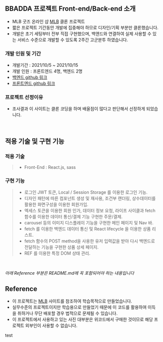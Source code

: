 ## BBADDA 프로젝트 Front-end/Back-end 소개

- MLB 굿즈 온라인 샵 [MLB](https://www.mlb-korea.com/) 클론 프로젝트
- 짧은 프로젝트 기간동안 개발에 집중해야 하므로 디자인/기획 부분만 클론했습니다.
- 개발은 초기 세팅부터 전부 직접 구현했으며, 백앤드와 연결하여 실제 사용할 수 있는 서비스 수준으로 개발할 수 있도록 2주간 고군분투 하였습니다.

### 개발 인원 및 기간

- 개발기간 : 2021/10/5 ~ 2021/10/15
- 개발 인원 : 프론트엔드 4명, 백엔드 2명
- [백엔드 github 링크](https://github.com/wecode-bootcamp-korea/25-1st-bbadda-backend)
- [프론트엔드 github 링크](https://github.com/wecode-bootcamp-korea/25-1st-bbadda-frontend)

### 프로젝트 선정이유

- 조사결과 이 사이트는 클론 코딩을 하며 배울점이 많다고 판단해서 선정하게 되었습니다.

<br>

## 적용 기술 및 구현 기능

### 적용 기술

> - Front-End : React.js, sass

### 구현 기능

> - 로그인 JWT 토큰, Local / Session Storage 를 이용한 로그인 기능.
> - 디자인 패턴에 따른 컴포넌트 생성 및 재사용, 조건부 랜더링, 상수데이터를 활용한 화면구성을 이용한 회원가입.
> - 엑세스 토큰을 이용한 회원 인가, 데이터 정보 요청, 라이프 사이클과 fetch함수를 이용한 데이터 통신/결제 기능 구현한 주문/결제.
> - carousel 등의 이미지 디스플레이 기능을 구현한 메인 페이지 및 Nav 바.
> - fetch 를 이용한 백엔드 데이터 통신 및 React lifecycle 을 이용한 상품 리스트.
> - fetch 함수의 POST method을 사용한 유저 입력값을 받아 다시 백엔드로 전달하는 기능을 구현한 상품 상세 페이지.
> - REF 를 이용한 특정 DOM 상태 관리.

<br>

_아래 Reference 부분은 README.md에 꼭 포함되어야 하는 내용입니다_

## Reference

- 이 프로젝트는 [MLB](https://www.mlb-korea.com/) 사이트를 참조하여 학습목적으로 만들었습니다.
- 실무수준의 프로젝트이지만 학습용으로 만들었기 때문에 이 코드를 활용하여 이득을 취하거나 무단 배포할 경우 법적으로 문제될 수 있습니다.
- 이 프로젝트에서 사용하고 있는 사진 대부분은 위코드에서 구매한 것이므로 해당 프로젝트 외부인이 사용할 수 없습니다.

test

